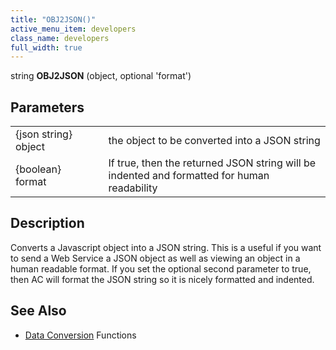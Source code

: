 ```yaml
---
title: "OBJ2JSON()"
active_menu_item: developers
class_name: developers
full_width: true
---
```



string **OBJ2JSON** (object, optional 'format')

## Parameters

<table>
<tr>
<td width="165">
{json string} object

</td>
<td width="12">
</td>
<td width="703">
the object to be converted into a JSON string

</td>
</tr>
<tr>
<td width="165">
{boolean} format

</td>
<td width="12">
</td>
<td width="703">
If true, then the returned JSON string will be indented and formatted for human readability

</td>
</tr>
</table>

## Description

Converts a Javascript object into a JSON string. This is a useful if you want to send a Web Service a JSON object as well as viewing an object in a human readable format. If you set the optional second parameter to true, then AC will format the JSON string so it is nicely formatted and indented.

## See Also

 - [Data Conversion]() Functions


